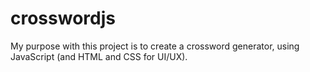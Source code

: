 # crosswordjs
My purpose with this project is to create a crossword generator, using JavaScript (and HTML and CSS for UI/UX).
